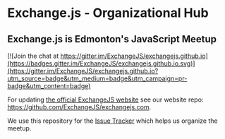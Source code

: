 # Exchange.js - Organizational Hub

## Exchange.js is Edmonton's JavaScript Meetup

[![Join the chat at https://gitter.im/ExchangeJS/exchangejs.github.io](https://badges.gitter.im/ExchangeJS/exchangejs.github.io.svg)](https://gitter.im/ExchangeJS/exchangejs.github.io?utm_source=badge&utm_medium=badge&utm_campaign=pr-badge&utm_content=badge)

For updating [the official ExchangeJS website](https://exchangejs.com) see our website repo: https://github.com/ExchangeJS/exchangejs.com.

We use this repository for the [Issue Tracker](https://github.com/ExchangeJS/exchangejs-org/issues) which helps us organize the meetup.
